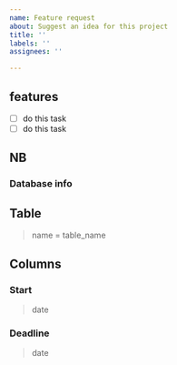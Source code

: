 ```yaml
---
name: Feature request
about: Suggest an idea for this project
title: ''
labels: ''
assignees: ''

---
```


## features
- [ ] do this task
- [ ] do this task

## NB

### Database info
## Table
> name = table_name
## Columns

### Start
> date
### Deadline
> date
